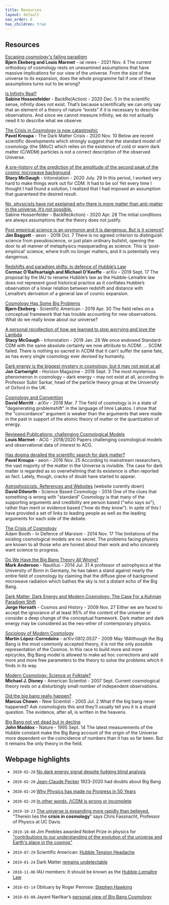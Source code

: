 ```yaml
---
title: Resources
layout: default
nav_order: 6
has_children: true
---
```


## Resources

[Escaping cosmology's failing paradigm](https://iai.tv/articles/escaping-cosmologys-failing-paradigm-auid-1964?_auid=2020)\
**Bjørn Ekeberg and Louis Marmet** - iai news - 2021 Nov. 4
The current orthodoxy of cosmology rests on unexamined assumptions that have massive implications for our view of the universe. From the size of the universe to its expansion, does the whole programme fail if one of these assumptions turns out to be wrong?

[Is Infinity Real?](http://backreaction.blogspot.com/2020/12/is-infinity-real_5.html)\
**Sabine Hossenfelder** - BackRe(Action) - 2020 Dec. 5  In the scientific sense, infinity does not exist. That’s because scientifically we can only say that an element of a theory of nature “exists” if it is necessary to describe observations. And since we cannot measure infinity, we do not actually need it to describe what we observe.

[The Crisis in Cosmology is now catastrophic](https://darkmattercrisis.wordpress.com/2020/11/10/the-crisis-in-cosmology-is-now-catastrophic/)\
**Pavel Kroupa** - The Dark Matter Crisis - 2020 Nov. 10  Below are recent scientific developments which strongly suggest that the standard model of cosmology (the SMoC) which relies on the existence of cold or warm dark matter (C/WDM) particles is not a correct description of the observed Universe.

[A pre-history of the prediction of the amplitude of the second peak of the cosmic microwave background](https://tritonstation.com/2020/07/29/a-pre-history-of-the-prediction-of-the-amplitude-of-the-second-peak-of-the-cosmic-microwave-background/)\
**Stacy McGaugh** - tritonstation - 2020 July. 29  In this period, I worked very hard to make things work out for CDM. It had to be so! Yet every time I thought I had found a solution, I realized that I had imposed an assumption that guaranteed the desired result.

[No, physicists have not explained why there is more matter than anti-matter in the universe. It’s not possible.](http://backreaction.blogspot.com/2020/04/no-physicists-have-not-explained-why.html)\
Sabine Hossenfelder - BackRe(Action) - 2020 Apr. 28  The initial conditions are always assumptions that the theory does not justify.

[Post empirical science is an oxymoron and it is dangerous. But is it science?](https://aeon.co/essays/post-empirical-science-is-an-oxymoron-and-it-is-dangerous)\
**Jim Baggott** - aeon - 2019 Oct. 7  There is no agreed criterion to distinguish science from pseudoscience, or just plain ordinary bullshit, opening the door to all manner of metaphysics masquerading as science. This is ‘post-empirical’ science, where truth no longer matters, and it is potentially very dangerous.

[Redshifts and paradigm shifts: in defence of Hubble’s Law](https://arxiv.org/abs/1909.07731)\
**Cormac O’Raifeartaigh and Michael O’Keeffe** - arXiv - 2019 Sept. 17  The proposal by the IAU to rename Hubble’s law as the Hubble-Lemaître law does not represent good historical practice as it conflates Hubble’s observation of a linear relation between redshift and distance with Lemaître’s derivation of a general law of cosmic expansion.

[Cosmology Has Some Big Problems](https://blogs.scientificamerican.com/observations/cosmology-has-some-big-problems/)\
**Bjørn Ekeberg** - Scientific American - 2019 Apr. 30  The field relies on a conceptual framework that has trouble accounting for new observations.  What do we really know about our universe?

[A personal recollection of how we learned to stop worrying and love the Lambda](https://tritonstation.com/2019/01/28/a-personal-recollection-of-how-we-learned-to-stop-worrying-and-love-the-lambda/)\
**Stacy McGaugh** - tritonstation - 2019 Jan. 28  We once endowed Standard-CDM with the same absolute certainty we now attribute to ΛCDM. ... SCDM failed. There is nothing so sacred in ΛCDM that it can’t suffer the same fate, as has every single cosmology ever devised by humanity.

[Dark energy is the biggest mystery in cosmology, but it may not exist at all](https://ec.europa.eu/research-and-innovation/en/horizon-magazine/dark-energy-biggest-mystery-cosmology-it-may-not-exist-all-leading-physicist)\
**Jon Cartwright** - Horizon Magazine - 2018 Sept. 3
The most mysterious phenomenon in cosmology – dark energy – may not exist at all, according to Professor Subir Sarkar, head of the particle theory group at the University of Oxford in the UK.

[Cosmology and Convention](https://arxiv.org/abs/1703.02389)\
**David Merritt** - arXiv - 2018 Mar. 7
The field of cosmology is in a state of "degenerating problemshift" in the language of Imre Lakatos. I show that the "concordance" argument is weaker than the arguments that were made in the past in support of the atomic theory of matter or the quantization of energy.

[Reviewed Publications: challenging Cosmological Models](./reviewed-publications.md)\
**Louis Marmet** - ACG - 2018/2020
Papers challenging cosmological models and observational data of interest to ACG.

[Has dogma derailed the scientific search for dark matter?](https://aeon.co/ideas/has-dogma-derailed-the-scientific-search-for-dark-matter)\
**Pavel Kroupa** - aeon - 2016 Nov. 25
According to mainstream researchers, the vast majority of the matter in the Universe is invisible. The case for dark matter is regarded as so overwhelming that its existence is often reported as fact. Lately, though, cracks of doubt have started to appear.

[Astrophysicists, References and Websites](https://cosmologyscience.com/ref.htm) (website curently down)\
**David Dilworth** - Science Based Cosmology - 2014
One of the clues that something is wrong with "standard" Cosmology is that many of the supporting arguments and credibility are person based ("who says so"), rather than merit or evidence based ("how do they know"). In spite of this I have provided a set of links to leading people as well as the leading arguments for each side of the debate.

[The Crisis of Cosmology](https://www.marxist.com/the-crisis-of-cosmology-part-one.htm)\
Adam Booth - In Defence of Marxism - 2014 Nov. 17
The limitations of the existing cosmological models are no secret. The problems facing physics are known to all those who are honest about their work and who sincerely want science to progress.

[Do We Have the Big Bang Theory All Wrong?](https://nautil.us/do-we-have-the-big-bang-theory-all-wrong-234989/)\
**Mark Anderson** - Nautilus - 2014 Jul. 31
A professor of astrophysics at the University of Bonn in Germany, he has taken a stand against nearly the entire field of cosmology by claiming that the diffuse glow of background microwave radiation which bathes the sky is not a distant echo of the Big Bang.

[Dark Matter, Dark Energy and Modern Cosmology: The Case For a Kuhnian Paradigm Shift](https://cosmosandhistory.org/index.php/journal/article/view/161)\
**Jorge Horvath** - Cosmos and History - 2009 Nov. 27
Either we are faced to accept the ignorance of at least 95% of the content of the universe or consider a deep change of the conceptual framework. Dark matter and dark energy may be considered as the neo-ether of contemporary physics.

[Sociology of Modern Cosmology](https://arxiv.org/abs/0812.0537)\
**Martín López-Corredoira** - arXiv:0812.0537 - 2009 May 18Although the Big Bang is the most commonly accepted theory, it is not the only possible representation of the Cosmos. In this race to build more and more epicycles, Big Bang model is allowed to make ad hoc corrections and add more and more free parameters to the theory to solve the problems which it finds in its way.

[Modern Cosmology: Science or Folktale?](https://www.americanscientist.org/article/modern-cosmology-science-or-folktale)\
**Michael J. Disney** - American Scientist - 2007 Sept.
Current cosmological theory rests on a disturbingly small number of independent observations.

[Did the big bang really happen?](https://www.newscientist.com/article/mg18625061-800-did-the-big-bang-really-happen/)\
**Marcus Chown** - New Scientist - 2005 Jul. 2
What if the big bang never happened?  Ask cosmologists this and they’ll usually tell you it is a stupid question.  The evidence, after all, is written in the heavens.

[Big Bang not yet dead but in decline](https://www.nature.com/articles/377099a0)\
**John Maddox** - Nature - 1995 Sept. 14
The latest measurements of the Hubble constant make the Big Bang account of the origin of the Universe more dependent on the coincidence of numbers than it has so far been.  But it remains the only theory in the field.

## Webpage highlights

- `2020-02-28` [No dark energy signal despite fudging blind analysis](https://arxiv.org/abs/2002.11124)

- `2020-02-20` [Jean-Claude Pecker](https://www.college-de-france.fr/site/jean-claude-pecker/autoanalyse-du-parcours-scientifique.htm) 1923-2020 had doubts about Big Bang

- `2020-02-20` [Why Physics has made no Progress in 50 Years](https://iai.tv/articles/why-physics-has-made-no-progress-in-50-years-auid-1292)

- `2020-02-20` [In other words, ΛCDM is wrong or incomplete](https://www.quantamagazine.org/what-shape-is-the-universe-closed-or-flat-20191104/)

- `2019-10-23` [The universe is expanding more rapidly than believed.](https://m.phys.org/news/2019-10-crisis-cosmology-universe-rapidly-believed.html) "Therein lies the **crisis in cosmology**" says Chris Fassnacht, Professor of Physics at UC Davis.

- `2019-10-08` Jim Peebles awarded Nobel Prize in physics for ["contributions to our understanding of the evolution of the universe and Earth's place in the cosmos"](https://www.nobelprize.org/prizes/physics/2019/summary/)

- `2019-07-29` Scientific American: [Hubble Tension Headache](https://www.scientificamerican.com/article/hubble-tension-headache-clashing-measurements-make-the-universes-expansion-a-lingering-mystery/)

- `2019-01-24` Dark Matter [remains undetectable](https://m.phys.org/news/2019-01-detector-would-be-evidence-dark.html)

- `2018-11-06` IAU members: It should be known as the [Hubble-Lemaître Law](https://www.iau.org/news/pressreleases/detail/iau1812/)

- `2018-03-14` Obituary by Roger Penrose: [Stephen Hawking](https://www.theguardian.com/science/2018/mar/14/stephen-hawking-obituary)

- `2018-03-08` Jayant Narlikar’s [personal view of Big Bang Cosmology](https://doi.org/10.1140/epjh/e2017-80048-5)
